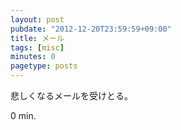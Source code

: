```yaml
---
layout: post
pubdate: "2012-12-20T23:59:59+09:00"
title: メール
tags: [misc]
minutes: 0
pagetype: posts
---
```

悲しくなるメールを受けとる。

0 min.
